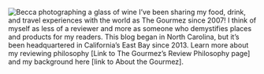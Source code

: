![Becca photographing a glass of wine](img/sections/whatsthegourmez.jpg "Whats the Gourmez")
I’ve been sharing my food, drink, and travel experiences with the world as The Gourmez since 2007! I think of myself as less of a reviewer and more as someone who demystifies places and products for my readers. This blog began in North Carolina, but it’s been headquartered in California’s East Bay since 2013. Learn more about my reviewing philosophy [Link to The Gourmez’s Review Philosophy page] and my background here [link to About the Gourmez].

